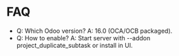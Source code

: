 # FAQ

- Q: Which Odoo version? A: 16.0 (OCA/OCB packaged).
- Q: How to enable? A: Start server with --addon project_duplicate_subtask or install in UI.
